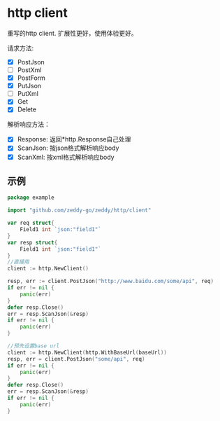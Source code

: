 # http client
重写的http client. 扩展性更好，使用体验更好。

请求方法:
- [x] PostJson
- [ ] PostXml
- [x] PostForm
- [x] PutJson
- [ ] PutXml
- [x] Get
- [x] Delete

解析响应方法：
- [x] Response: 返回*http.Response自己处理
- [x] ScanJson: 按json格式解析响应body
- [x] ScanXml: 按xml格式解析响应body

## 示例
```go
package example

import "github.com/zeddy-go/zeddy/http/client"

var req struct{
	Field1 int `json:"field1"`
}
var resp struct{
	Field1 int `json:"field1"`
}
//直接用
client := http.NewClient()

resp, err := client.PostJson("http://www.baidu.com/some/api", req)
if err != nil {
	panic(err)
}
defer resp.Close()
err = resp.ScanJson(&resp)
if err != nil {
	panic(err)
}

//预先设置base url
client := http.NewClient(http.WithBaseUrl(baseUrl))
resp, err = client.PostJson("some/api", req)
if err != nil {
	panic(err)
}
defer resp.Close()
err = resp.ScanJson(&resp)
if err != nil {
	panic(err)
}
```